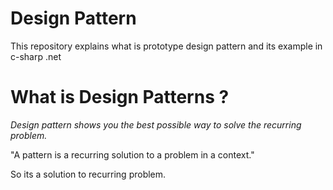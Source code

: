 # Design Pattern 
This repository explains what is prototype design pattern and its example in c-sharp .net

# What is Design Patterns ? 

*Design pattern shows you the best possible way to solve the recurring problem.* 

"A pattern is a recurring solution to a problem in a context."

So its a solution to recurring problem. 
